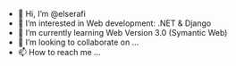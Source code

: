 - 👋 Hi, I’m @elserafi
- 👀 I’m interested in Web development: .NET & Django
- 🌱 I’m currently learning Web Version 3.0 (Symantic Web)
- 💞️ I’m looking to collaborate on ...
- 📫 How to reach me ...

<!---
elserafi/elserafi is a ✨ special ✨ repository because its `README.md` (this file) appears on your GitHub profile.
You can click the Preview link to take a look at your changes.
--->
